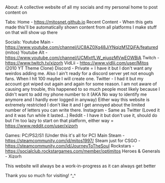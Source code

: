 About:
A collective website of all my socials and my personal home to post content on

Tabs:
Home - https://mitosnet.github.io
Recent Content - When this gets made this'll be automatically shown content from all platforms I make stuff on that will show up there

Socials:
Youtube Main - https://www.youtube.com/channel/UC8AZ0Xg48JiYNqizM1ZQjFA/featured (mitos)
Youtube Alt - https://www.youtube.com/channel/UCMlxtfLW_ejuqzMVwEOWBiA
Twitch - https://www.twitch.tv/xizorh
VidLii - https://www.vidlii.com/user/Mitos (2010 YT Theme Clone)
Discord - Private = I have it but I don't want any weirdos adding me.
Also I ain't ready for a discord server yet not enough fans.
When I hit 100 maybe I will create one.
Twitter - I had it but my account got wiped out again and again for some reason. I am not aware of causing any trouble, this happened to so much people most likely because I didn't want to add my phone number to it (AKA No way to identify me anymore and I hardly ever logged in anyway) Either way this website is extremely restricted I don't like it and I get annoyed about the limited number of letters you can write there.
Instagram - Same as Twitter (Loved it and it was fun while it lasted...)
Reddit - I have it but don't use it, should do but I'm too lazy to start on that platform, either way = https://www.reddit.com/user/xizorh

Games: PC/PS2/S1
(Under this it's all for PC)
Main Steam - https://steamcommunity.com/id/mitos1997/
Steam just for CSGO - https://steamcommunity.com/id/JourneyToTheSoul
Rockstars - https://socialclub.rockstargames.com/member/optimitos
Heroes & Generals - Xizorh

This website will always be a work-in-progress as it can always get better

Thank you so much for visiting!
^_^
